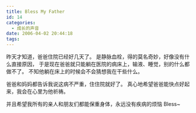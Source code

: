 ```yaml
---
title: Bless My Father
id: 14
categories:
  - 成长的声音
date: 2006-04-02 20:44:18
tags:
---
```


昨天才知道，爸爸住院已经好几天了。
是静脉血栓，得的莫名奇妙，好像没有什么直接原因，
于是现在爸爸就只能躺在医院的病床上，输液、睡觉，别的什么都做不了。
不知他躺在床上的时候会不会猜想我在干些什么。

爸爸和妈妈都告诉我说这病不严重，住住院就好了。
真心地希望爸爸能快点好起来，我会在心里为他祈祷。

并且希望我所有的亲人和朋友们都能保重身体，永远没有疾病的烦恼 
Bless~

